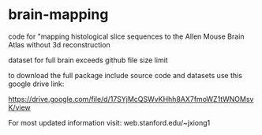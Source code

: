 # brain-mapping
code for "mapping histological slice sequences to the Allen Mouse Brain Atlas without 3d reconstruction


dataset for full brain exceeds github file size limit


to download the full package include source code and datasets use this google drive link:

https://drive.google.com/file/d/17SYjMcQSWvKHhh8AX7fmoWZ1tWNOMsvK/view


For most updated information visit: web.stanford.edu/~jxiong1
